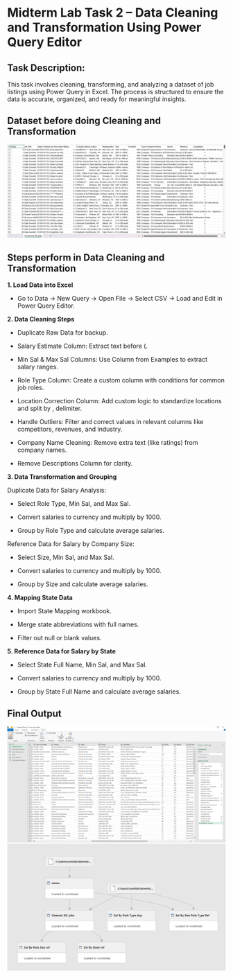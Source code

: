 # Midterm Lab Task 2 – Data Cleaning and Transformation Using Power Query Editor

## Task Description:
This task involves cleaning, transforming, and analyzing a dataset of job listings using Power Query in Excel. The process is structured to ensure the data is accurate, organized, and ready for meaningful insights.

## Dataset before doing Cleaning and Transformation
![Image Alt](https://github.com/artjohnamaro/EDM-PORTFOLIO/blob/8aedfc1b34f5ead8dc776bf729e2c452c8b74517/images/481862011_1667588200824136_8244213805779384497_n.png)

## Steps perform in Data Cleaning and Transformation

**1. Load Data into Excel**

- Go to Data → New Query → Open File → Select CSV → Load and Edit in Power Query Editor.

**2. Data Cleaning Steps**

- Duplicate Raw Data for backup.
  
- Salary Estimate Column: Extract text before (.
  
- Min Sal & Max Sal Columns: Use Column from Examples to extract salary ranges.
  
- Role Type Column: Create a custom column with conditions for common job roles.
  
- Location Correction Column: Add custom logic to standardize locations and split by , delimiter.
  
- Handle Outliers: Filter and correct values in relevant columns like competitors, revenues, and industry.
  
- Company Name Cleaning: Remove extra text (like ratings) from company names.
  
- Remove Descriptions Column for clarity.
  
**3. Data Transformation and Grouping**

Duplicate Data for Salary Analysis:

- Select Role Type, Min Sal, and Max Sal.
  
- Convert salaries to currency and multiply by 1000.
  
- Group by Role Type and calculate average salaries.
  
Reference Data for Salary by Company Size:

- Select Size, Min Sal, and Max Sal.
  
- Convert salaries to currency and multiply by 1000.
  
- Group by Size and calculate average salaries.
  
**4. Mapping State Data**

- Import State Mapping workbook.
  
- Merge state abbreviations with full names.
  
- Filter out null or blank values.

**5. Reference Data for Salary by State**

- Select State Full Name, Min Sal, and Max Sal.
  
- Convert salaries to currency and multiply by 1000.
  
- Group by State Full Name and calculate average salaries.

## Final Output
![Image Alt](https://github.com/artjohnamaro/EDM-PORTFOLIO/blob/3f797e6b5a815796adca1111d614062ba35f8e03/images/Cleaned_Data.PNG)
![Image Alt](https://github.com/artjohnamaro/EDM-PORTFOLIO/blob/e8b9fc6818664a2d0e60151d9b344b4f94f6f1d9/images/Data%20Query%20Structure.PNG)
